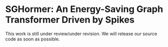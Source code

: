 # SGHormer: An Energy-Saving Graph Transformer Driven by Spikes
This work is still under review/under revision. We will release our source code as soon as possible.
